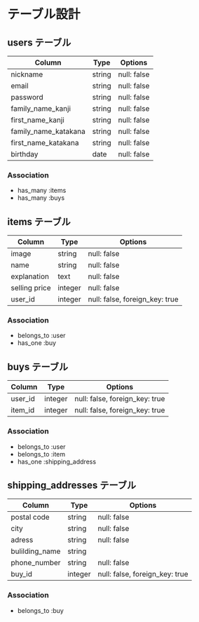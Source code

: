 # テーブル設計

## users テーブル

| Column               | Type    | Options     |
| -------------------- | ------  | ----------- |
| nickname             | string  | null: false |
| email                | string  | null: false |
| password             | string  | null: false |
| family_name_kanji    | string  | null: false |
| first_name_kanji     | string  | null: false |
| family_name_katakana | string  | null: false |
| first_name_katakana  | string  | null: false |
| birthday             | date    | null: false |

### Association

- has_many :items
- has_many :buys

## items テーブル

| Column          | Type       | Options                         |
| --------------- | ---------- | ------------------------------- |
| image           | string     | null: false                     |
| name            | string     | null: false                     |
| explanation     | text       | null: false                     |
| selling price   | integer    | null: false                     |
| user_id         | integer    | null: false, foreign_key: true  |

### Association

- belongs_to :user
- has_one :buy

## buys テーブル

| Column                | Type       | Options                        |
| --------------------- | ---------- | ------------------------------ |
| user_id               | integer    | null: false, foreign_key: true |
| item_id               | integer    | null: false, foreign_key: true |

### Association

- belongs_to :user
- belongs_to :item
- has_one :shipping_address

## shipping_addresses テーブル

| Column         | Type    | Options                        |
| -------------- | ------- | ------------------------------ |
| postal code    | string  | null: false                    |
| city           | string  | null: false                    |
| adress         | string  | null: false                    |
| bulilding_name | string  |                                |
| phone_number   | string  | null: false                    |
| buy_id         | integer | null: false, foreign_key: true |

### Association

- belongs_to :buy